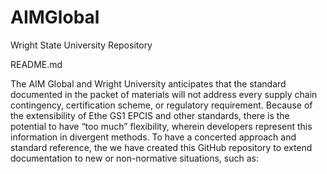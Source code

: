 # AIMGlobal
Wright State University Repository

README.md


The AIM Global and Wright University anticipates that the standard documented in the packet of materials will not address every supply chain contingency, certification scheme, or regulatory requirement. Because of the extensibility of Ethe GS1 EPCIS and other standards, there is the potential to have “too much” flexibility, wherein developers represent this information in divergent methods. To have a concerted approach and standard reference, the we have created this GitHub repository to extend documentation to new or non-normative situations, such as:
